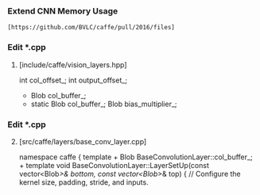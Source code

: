 ### Extend CNN Memory Usage
	[https://github.com/BVLC/caffe/pull/2016/files]

### Edit *.cpp
   1. [include/caffe/vision_layers.hpp]

       int col_offset_;
       int output_offset_;
       - Blob<Dtype> col_buffer_;
       + static Blob<Dtype> col_buffer_;
       Blob<Dtype> bias_multiplier_;
 

### Edit *.cpp
   2. [src/caffe/layers/base_conv_layer.cpp]

       namespace caffe 
       {
           template <typename Dtype>
           + Blob<Dtype> BaseConvolutionLayer<Dtype>::col_buffer_;
           + template <typename Dtype>
            void BaseConvolutionLayer<Dtype>::LayerSetUp(const vector<Blob<Dtype>*>& bottom,
                 const vector<Blob<Dtype>*>& top) {
          		// Configure the kernel size, padding, stride, and inputs.
